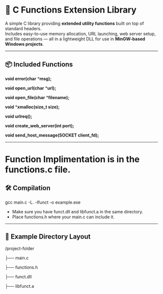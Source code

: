 # 🔧 C Functions Extension Library

A simple C library providing **extended utility functions** built on top of standard headers.  
Includes easy-to-use memory allocation, URL launching, web server setup, and file operations — all in a lightweight DLL for use in **MinGW-based Windows projects**.

---

## 📦 Included Functions

**void error(char** ***msg);**

**void open_url(char** ***url);**

**void open_file(char** ***filename);**

**void** *****xmalloc(size_t size);****

**void urlreq();**

**void create_web_server(int port);**

**void send_host_message(SOCKET client_fd);**

---
# Function Implimentation is in the functions.c file.

## 🛠️ Compilation

gcc main.c -L. -lfunct -o example.exe

- Make sure you have funct.dll and libfunct.a in the same directory.
- Place functions.h where your main.c can include it.

---

## 📁 Example Directory Layout

/project-folder

├── main.c   

├── functions.h

├── funct.dll

├── libfunct.a

